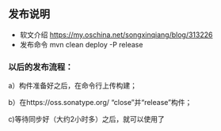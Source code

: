 ## 发布说明
- 软文介绍 https://my.oschina.net/songxinqiang/blog/313226
- 发布命令 mvn clean deploy -P release

### 以后的发布流程：
a）构件准备好之后，在命令行上传构建；

b）在https://oss.sonatype.org/ “close”并“release”构件；

c)等待同步好（大约2小时多）之后，就可以使用了

